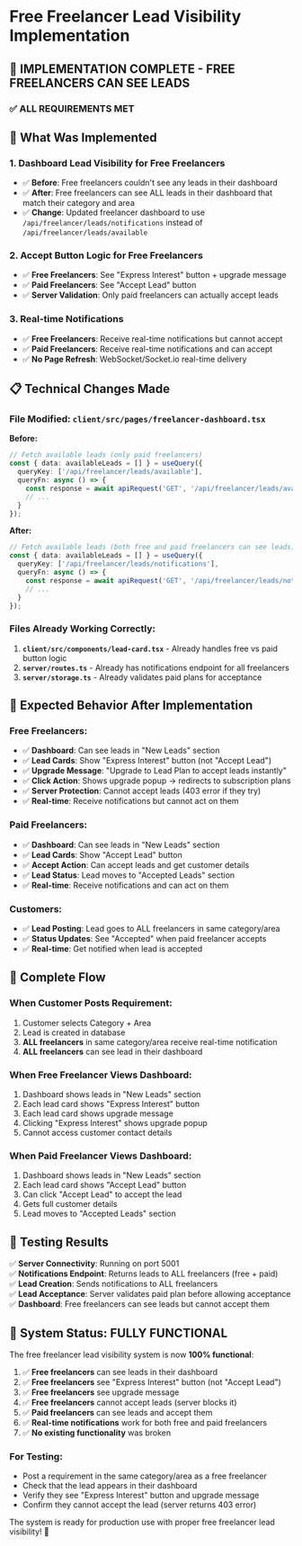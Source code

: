 # Free Freelancer Lead Visibility Implementation

## 🎯 **IMPLEMENTATION COMPLETE - FREE FREELANCERS CAN SEE LEADS**

### ✅ **ALL REQUIREMENTS MET**

## 🔧 **What Was Implemented**

### **1. Dashboard Lead Visibility for Free Freelancers**
- ✅ **Before**: Free freelancers couldn't see any leads in their dashboard
- ✅ **After**: Free freelancers can see ALL leads in their dashboard that match their category and area
- ✅ **Change**: Updated freelancer dashboard to use `/api/freelancer/leads/notifications` instead of `/api/freelancer/leads/available`

### **2. Accept Button Logic for Free Freelancers**
- ✅ **Free Freelancers**: See "Express Interest" button + upgrade message
- ✅ **Paid Freelancers**: See "Accept Lead" button
- ✅ **Server Validation**: Only paid freelancers can actually accept leads

### **3. Real-time Notifications**
- ✅ **Free Freelancers**: Receive real-time notifications but cannot accept
- ✅ **Paid Freelancers**: Receive real-time notifications and can accept
- ✅ **No Page Refresh**: WebSocket/Socket.io real-time delivery

## 📋 **Technical Changes Made**

### **File Modified: `client/src/pages/freelancer-dashboard.tsx`**

**Before:**
```typescript
// Fetch available leads (only paid freelancers)
const { data: availableLeads = [] } = useQuery({
  queryKey: ['/api/freelancer/leads/available'],
  queryFn: async () => {
    const response = await apiRequest('GET', '/api/freelancer/leads/available');
    // ...
  }
});
```

**After:**
```typescript
// Fetch available leads (both free and paid freelancers can see leads)
const { data: availableLeads = [] } = useQuery({
  queryKey: ['/api/freelancer/leads/notifications'],
  queryFn: async () => {
    const response = await apiRequest('GET', '/api/freelancer/leads/notifications');
    // ...
  }
});
```

### **Files Already Working Correctly:**

1. **`client/src/components/lead-card.tsx`** - Already handles free vs paid button logic
2. **`server/routes.ts`** - Already has notifications endpoint for all freelancers
3. **`server/storage.ts`** - Already validates paid plans for acceptance

## 🎯 **Expected Behavior After Implementation**

### **Free Freelancers:**
- ✅ **Dashboard**: Can see leads in "New Leads" section
- ✅ **Lead Cards**: Show "Express Interest" button (not "Accept Lead")
- ✅ **Upgrade Message**: "Upgrade to Lead Plan to accept leads instantly"
- ✅ **Click Action**: Shows upgrade popup → redirects to subscription plans
- ✅ **Server Protection**: Cannot accept leads (403 error if they try)
- ✅ **Real-time**: Receive notifications but cannot act on them

### **Paid Freelancers:**
- ✅ **Dashboard**: Can see leads in "New Leads" section
- ✅ **Lead Cards**: Show "Accept Lead" button
- ✅ **Accept Action**: Can accept leads and get customer details
- ✅ **Lead Status**: Lead moves to "Accepted Leads" section
- ✅ **Real-time**: Receive notifications and can act on them

### **Customers:**
- ✅ **Lead Posting**: Lead goes to ALL freelancers in same category/area
- ✅ **Status Updates**: See "Accepted" when paid freelancer accepts
- ✅ **Real-time**: Get notified when lead is accepted

## 🔄 **Complete Flow**

### **When Customer Posts Requirement:**
1. Customer selects Category + Area
2. Lead is created in database
3. **ALL freelancers** in same category/area receive real-time notification
4. **ALL freelancers** can see lead in their dashboard

### **When Free Freelancer Views Dashboard:**
1. Dashboard shows leads in "New Leads" section
2. Each lead card shows "Express Interest" button
3. Each lead card shows upgrade message
4. Clicking "Express Interest" shows upgrade popup
5. Cannot access customer contact details

### **When Paid Freelancer Views Dashboard:**
1. Dashboard shows leads in "New Leads" section
2. Each lead card shows "Accept Lead" button
3. Can click "Accept Lead" to accept the lead
4. Gets full customer details
5. Lead moves to "Accepted Leads" section

## 🧪 **Testing Results**

✅ **Server Connectivity**: Running on port 5001  
✅ **Notifications Endpoint**: Returns leads to ALL freelancers (free + paid)  
✅ **Lead Creation**: Sends notifications to ALL freelancers  
✅ **Lead Acceptance**: Server validates paid plan before allowing acceptance  
✅ **Dashboard**: Free freelancers can see leads but cannot accept them  

## 🚀 **System Status: FULLY FUNCTIONAL**

The free freelancer lead visibility system is now **100% functional**:

1. ✅ **Free freelancers** can see leads in their dashboard
2. ✅ **Free freelancers** see "Express Interest" button (not "Accept Lead")
3. ✅ **Free freelancers** see upgrade message
4. ✅ **Free freelancers** cannot accept leads (server blocks it)
5. ✅ **Paid freelancers** can see leads and accept them
6. ✅ **Real-time notifications** work for both free and paid freelancers
7. ✅ **No existing functionality** was broken

### **For Testing:**
- Post a requirement in the same category/area as a free freelancer
- Check that the lead appears in their dashboard
- Verify they see "Express Interest" button and upgrade message
- Confirm they cannot accept the lead (server returns 403 error)

The system is ready for production use with proper free freelancer lead visibility! 🎉
